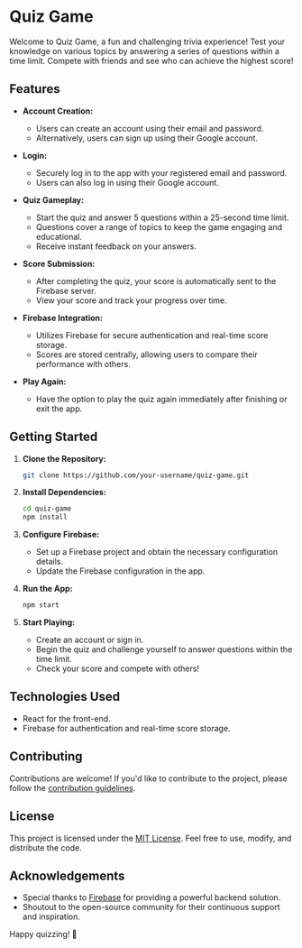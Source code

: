 # Quiz Game

Welcome to Quiz Game, a fun and challenging trivia experience! Test your knowledge on various topics by answering a series of questions within a time limit. Compete with friends and see who can achieve the highest score!

## Features

- **Account Creation:**
  - Users can create an account using their email and password.
  - Alternatively, users can sign up using their Google account.

- **Login:**
  - Securely log in to the app with your registered email and password.
  - Users can also log in using their Google account.

- **Quiz Gameplay:**
  - Start the quiz and answer 5 questions within a 25-second time limit.
  - Questions cover a range of topics to keep the game engaging and educational.
  - Receive instant feedback on your answers.

- **Score Submission:**
  - After completing the quiz, your score is automatically sent to the Firebase server.
  - View your score and track your progress over time.

- **Firebase Integration:**
  - Utilizes Firebase for secure authentication and real-time score storage.
  - Scores are stored centrally, allowing users to compare their performance with others.

- **Play Again:**
  - Have the option to play the quiz again immediately after finishing or exit the app.

## Getting Started

1. **Clone the Repository:**
   ```bash
   git clone https://github.com/your-username/quiz-game.git
   ```

2. **Install Dependencies:**
   ```bash
   cd quiz-game
   npm install
   ```

3. **Configure Firebase:**
   - Set up a Firebase project and obtain the necessary configuration details.
   - Update the Firebase configuration in the app.

4. **Run the App:**
   ```bash
   npm start
   ```

5. **Start Playing:**
   - Create an account or sign in.
   - Begin the quiz and challenge yourself to answer questions within the time limit.
   - Check your score and compete with others!

## Technologies Used

- React for the front-end.
- Firebase for authentication and real-time score storage.

## Contributing

Contributions are welcome! If you'd like to contribute to the project, please follow the [contribution guidelines](CONTRIBUTING.md).

## License

This project is licensed under the [MIT License](LICENSE). Feel free to use, modify, and distribute the code.

## Acknowledgements

- Special thanks to [Firebase](https://firebase.google.com/) for providing a powerful backend solution.
- Shoutout to the open-source community for their continuous support and inspiration.

Happy quizzing! 🎉
